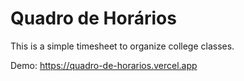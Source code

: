 # Quadro de Horários
This is a simple timesheet to organize college classes.

Demo: https://quadro-de-horarios.vercel.app
